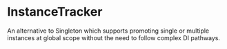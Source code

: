 # InstanceTracker
An alternative to Singleton which supports promoting single or multiple instances at global scope without the need to follow complex DI pathways.

